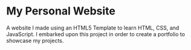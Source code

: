# My Personal Website

A website I made using an HTML5 Template to learn HTML, CSS, and JavaScript. I embarked upon this project in order to create a portfolio to showcase my projects. 

